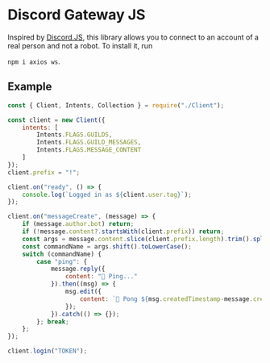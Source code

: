 # Discord Gateway JS
Inspired by [Discord.JS](https://github.com/discordjs/discord.js), this library allows you to connect to an account of a real person and not a robot.
To install it, run

```npm i axios ws```.

## Example
```js
const { Client, Intents, Collection } = require("./Client");

const client = new Client({
    intents: [
        Intents.FLAGS.GUILDS,
        Intents.FLAGS.GUILD_MESSAGES,
        Intents.FLAGS.MESSAGE_CONTENT
    ]
});
client.prefix = "!";

client.on("ready", () => {
    console.log(`Logged in as ${client.user.tag}`);
});

client.on("messageCreate", (message) => {
    if (message.author.bot) return;
    if (!message.content?.startsWith(client.prefix)) return;
    const args = message.content.slice(client.prefix.length).trim().split(/ +/g);
    const commandName = args.shift().toLowerCase();
    switch (commandName) {
        case "ping": {
            message.reply({
                content: "📡 Ping..."
            }).then((msg) => {
                msg.edit({
                    content: `🏓 Pong ${msg.createdTimestamp-message.createdTimestamp}ms.`
                });
            }).catch(() => {});
        }; break;
    };
});

client.login("TOKEN");
```
